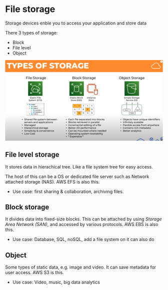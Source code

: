 # File storage

Storage devices enble you to access your application and store data

There 3 types of storage:
- Block
- File level
- Object

![file types of storage](img/file_storage_type.png) 

## File level storage

It stores data in hierachical tree. Like a file system tree for easy access. 

The host of this can be a OS or dedicated file server such as Network attached storage (NAS). AWS EFS is also this. 

- Use case: first sharing & collaboration, archiving files.

## Block storage

It divides data into fixed-size blocks. This can be attached by using *Storage Area Network (SAN)*, and accessed by various protocols. AWS EBS is also this.

- Use case: Database, SQL, noSQL, add a file system on it can also do

## Object 

Some types of static data, e.g. image and video. It can save metadata for user access. AWS S3 is this.

- Use case: Video, music, big data analytics
